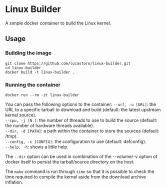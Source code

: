# Linux Builder

A simple docker container to build the Linux kernel.

## Usage
### Building the image
```
git clone https://github.com/lucastoro/linux-builder.git
cd linux-builder
docker build -t linux-builder .
```
### Running the container
```
docker run --rm -it linux-builder
```
You can pass the following options to the container:
`--url, -u [URL]`: the URL to a specific tarball to download and build (default: the latest upstream kernel source).  
`--cpu, -j [N.]`: the number of threads to use to build the source (default: the number of hardware threads available).  
`--dir, -d [PATH]`: a path within the container to store the sources (default: /tmp).  
`--config, -c [CONFIG]`: the configuration to use (default: defconfig).  
`--help, -h`: shows a little help.

The `--dir` option can be used in combination of the --volume/-v option of docker itself to persist the tarball/source directory on the host.

The `make` command is run through `time` so that it is possible to check the time required to compile the kernel aside from the download archive inflation.
